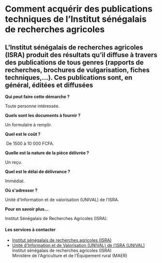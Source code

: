 # Comment acquérir des publications techniques de l’Institut sénégalais de recherches agricoles

L’Institut sénégalais de recherches agricoles (ISRA) produit des résultats qu’il diffuse à travers des publications de tous genres (rapports de recherches, brochures de vulgarisation, fiches techniques,…). Ces publications sont, en général, éditées et diffusées
---------------------------------------------------------------------------------------------------------------------------------------------------------------------------------------------------------------------------------------------------------------------

**Qui peut faire cette démarche ?**

Toute personne intéressée.

**Quels sont les documents à fournir ?**

Un formulaire à remplir.

**Quel est le coût ?**

 De 1500 à 10 000 FCFA.

**Quelle est la nature de la pièce délivrée ?**

Un reçu.

**Quel est le délai de délivrance ?**

Immédiat.

**Où s'adresser ?**

Unité d'Information et de valorisation (UNIVAL) de l'ISRA.

**Pour en savoir plus…**

Institut Sénégalais de Recherches Agricoles (ISRA).

#### Les services à contacter

*   [Institut sénégalais de recherches agricoles (ISRA)](../../../services/institut-senegalais-de-recherches-agricoles-isra.md)
*   [Unité d’Information et de Valorisation (UNIVAL) de l’ISRA (UNIVAL)](../../../services/unite-dinformation-et-de-valorisation-unival-de-lisra-unival.md) Institut sénégalais de recherches agricoles (ISRA)  
    Ministère de l'Agriculture et de l'Équipement rural (MAER)